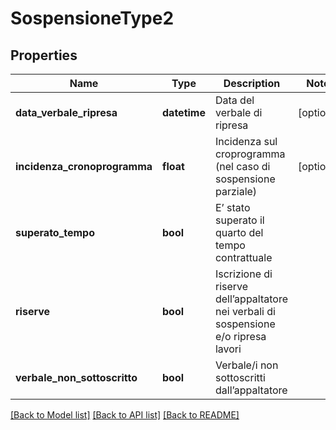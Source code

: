 # SospensioneType2

## Properties
Name | Type | Description | Notes
------------ | ------------- | ------------- | -------------
**data_verbale_ripresa** | **datetime** | Data del verbale di ripresa | [optional] 
**incidenza_cronoprogramma** | **float** | Incidenza sul croprogramma (nel caso di sospensione parziale) | [optional] 
**superato_tempo** | **bool** | E’ stato superato il quarto del tempo contrattuale | 
**riserve** | **bool** | Iscrizione di riserve dell’appaltatore nei verbali di sospensione e/o ripresa lavori | 
**verbale_non_sottoscritto** | **bool** | Verbale/i non sottoscritti dall’appaltatore | 

[[Back to Model list]](../README.md#documentation-for-models) [[Back to API list]](../README.md#documentation-for-api-endpoints) [[Back to README]](../README.md)

